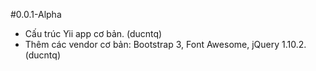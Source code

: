 #0.0.1-Alpha
- Cấu trúc Yii app cơ bản. (ducntq)
- Thêm các vendor cơ bản: Bootstrap 3, Font Awesome, jQuery 1.10.2. (ducntq)